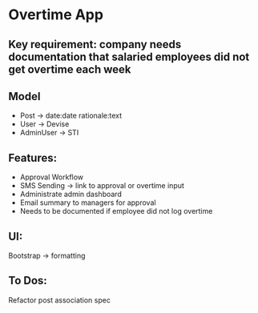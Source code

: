 # Overtime App

## Key requirement: company needs documentation that salaried employees did not get overtime each week

## Model
- Post -> date:date rationale:text
- User -> Devise
- AdminUser -> STI

## Features:
- Approval Workflow
- SMS Sending -> link to approval or overtime input
- Administrate admin dashboard
- Email summary to managers for approval
- Needs to be documented if employee did not log overtime

## UI:
Bootstrap -> formatting

## To Dos:
Refactor post association spec

